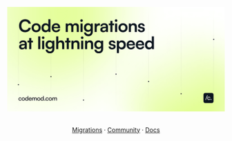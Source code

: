 <p align="center">
  <a href="https://codemod.com">
   <img src="https://raw.githubusercontent.com/codemod-com/docs/main/static/img/github/codemod-billboard.png" alt="Logo">
  </a>

  

  <p align="center">
    <br />
    <a href="https://codemod.com/migrations/">Migrations</a>
    ·
    <a href="https://codemod.com/community">Community</a>
    ·
    <a href="https://docs.codemod.com">Docs</a>
  </p>
</p>
